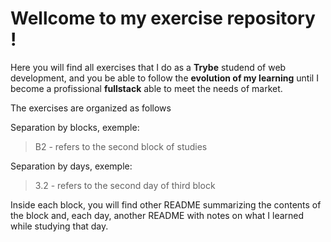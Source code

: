 # Wellcome to my exercise repository !

Here you will find all exercises that I do as a **Trybe** studend of web development, and you be able to follow the **evolution of my learning** until I become a profissional **fullstack** able to meet the needs of market.

The exercises are organized as follows

Separation by blocks, exemple:
> B2 - refers to the second block of studies

Separation by days, exemple:
> 3.2 - refers to the second day of third block 

Inside each block, you will find other README summarizing the contents of the block and, each day, another README with notes on what I learned while studying that day.
